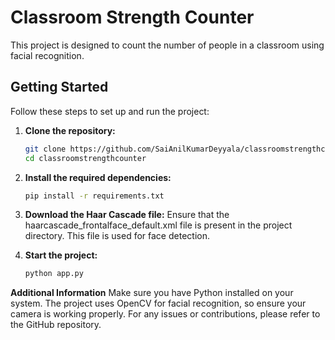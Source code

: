 # Classroom Strength Counter

This project is designed to count the number of people in a classroom using facial recognition.

## Getting Started

Follow these steps to set up and run the project:

1. **Clone the repository:**
   ```sh
   git clone https://github.com/SaiAnilKumarDeyyala/classroomstrengthcounter.git
   cd classroomstrengthcounter

2. **Install the required dependencies:**
    ```sh
    pip install -r requirements.txt

3. **Download the Haar Cascade file:** Ensure that the haarcascade_frontalface_default.xml file is present in the project directory. This file is used for face detection.

4. **Start the project:**
    ```sh
    python app.py

**Additional Information**
Make sure you have Python installed on your system.
The project uses OpenCV for facial recognition, so ensure your camera is working properly.
For any issues or contributions, please refer to the GitHub repository.